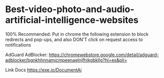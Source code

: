 # Best-video-photo-and-audio-artificial-intelligence-websites
100% Recommended: Put in chrome the following extension to block redirects and pop-ups, and also DON'T click on request access to notifications 

AdGuard AdBlocker: https://chromewebstore.google.com/detail/adguard-adblocker/bgnkhhnnamicmpeenaelnjfhikgbkllg?hl=es&pli=  

Link Docs https://exe.io/DocumentAi
